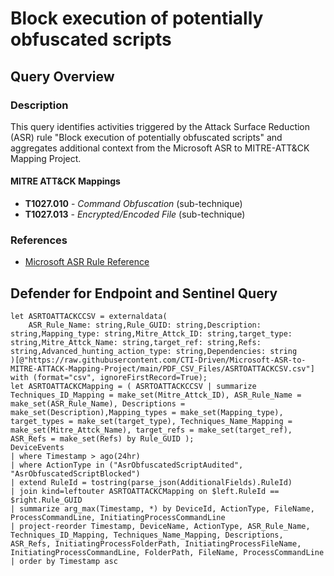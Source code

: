 # Block execution of potentially obfuscated scripts

## Query Overview

### Description
This query identifies activities triggered by the Attack Surface Reduction (ASR) rule "Block execution of potentially obfuscated scripts" and aggregates additional context from the Microsoft ASR to MITRE-ATT&CK Mapping Project.

#### MITRE ATT&CK Mappings
- **T1027.010** - *Command Obfuscation* (sub-technique)
- **T1027.013** - *Encrypted/Encoded File* (sub-technique)

### References
- [Microsoft ASR Rule Reference](https://learn.microsoft.com/en-us/defender-endpoint/attack-surface-reduction-rules-reference#block-execution-of-potentially-obfuscated-scripts)

## Defender for Endpoint and Sentinel Query

```kusto
let ASRTOATTACKCCSV = externaldata(
    ASR_Rule_Name: string,Rule_GUID: string,Description: string,Mapping_type: string,Mitre_Attck_ID: string,target_type: string,Mitre_Attck_Name: string,target_ref: string,Refs: string,Advanced_hunting_action_type: string,Dependencies: string
)[@"https://raw.githubusercontent.com/CTI-Driven/Microsoft-ASR-to-MITRE-ATTACK-Mapping-Project/main/PDF_CSV_Files/ASRTOATTACKCSV.csv"]
with (format="csv", ignoreFirstRecord=True);
let ASRTOATTACKCMapping = ( ASRTOATTACKCCSV | summarize Techniques_ID_Mapping = make_set(Mitre_Attck_ID), ASR_Rule_Name = make_set(ASR_Rule_Name), Descriptions = make_set(Description),Mapping_types = make_set(Mapping_type), target_types = make_set(target_type), Techniques_Name_Mapping = make_set(Mitre_Attck_Name), target_refs = make_set(target_ref), ASR_Refs = make_set(Refs) by Rule_GUID );
DeviceEvents
| where Timestamp > ago(24hr)
| where ActionType in ("AsrObfuscatedScriptAudited", "AsrObfuscatedScriptBlocked")
| extend RuleId = tostring(parse_json(AdditionalFields).RuleId)
| join kind=leftouter ASRTOATTACKCMapping on $left.RuleId == $right.Rule_GUID
| summarize arg_max(Timestamp, *) by DeviceId, ActionType, FileName, ProcessCommandLine, InitiatingProcessCommandLine
| project-reorder Timestamp, DeviceName, ActionType, ASR_Rule_Name, Techniques_ID_Mapping, Techniques_Name_Mapping, Descriptions, ASR_Refs, InitiatingProcessFolderPath, InitiatingProcessFileName, InitiatingProcessCommandLine, FolderPath, FileName, ProcessCommandLine
| order by Timestamp asc 